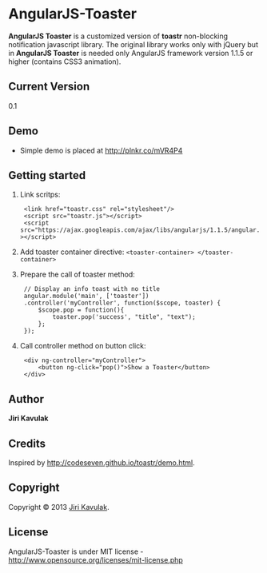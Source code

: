 AngularJS-Toaster
=================

**AngularJS Toaster** is a customized version of **toastr** non-blocking notification javascript library. The original library works only with jQuery but in **AngularJS Toaster** is needed only AngularJS framework version 1.1.5 or higher
(contains CSS3 animation).

## Current Version
0.1

## Demo
- Simple demo is placed at http://plnkr.co/mVR4P4

## Getting started

1. Link scritps:

		<link href="toastr.css" rel="stylesheet"/>
		<script src="toastr.js"></script>
		<script src="https://ajax.googleapis.com/ajax/libs/angularjs/1.1.5/angular.js" ></script>

2. Add toaster container directive: `<toaster-container> </toaster-container>`

3. Prepare the call of toaster method:

		// Display an info toast with no title
		angular.module('main', ['toaster'])
		.controller('myController', function($scope, toaster) {
		    $scope.pop = function(){
		        toaster.pop('success', "title", "text");
		    };
		});

4. Call controller method on button click:

		<div ng-controller="myController">
		    <button ng-click="pop()">Show a Toaster</button>
		</div>

## Author
**Jiri Kavulak**

## Credits
Inspired by http://codeseven.github.io/toastr/demo.html.

## Copyright
Copyright © 2013 [Jiri Kavulak](https://twitter.com/jirikavi).

## License 
AngularJS-Toaster is under MIT license - http://www.opensource.org/licenses/mit-license.php


